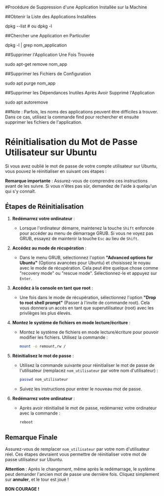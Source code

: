 #Procédure de Suppression d'une Application Installée sur la Machine

##Obtenir la Liste des Applications Installées

dpkg --list  # ou
dpkg -l

##Chercher une Application en Particulier

dpkg -l | grep nom_application

##Supprimer l'Application Une Fois Trouvée

sudo apt-get remove nom_app

##Supprimer les Fichiers de Configuration

sudo apt purge nom_app

##Supprimer les Dépendances Inutiles Après Avoir Supprimé l'Application

sudo apt autoremove

##Note : Parfois, les noms des applications peuvent être difficiles à trouver. Dans ce cas, utilisez la commande find pour rechercher et ensuite supprimer les fichiers de l'application.




# Réinitialisation du Mot de Passe Utilisateur sur Ubuntu

Si vous avez oublié le mot de passe de votre compte utilisateur sur Ubuntu, vous pouvez le réinitialiser en suivant ces étapes :

**Remarque importante** : Assurez-vous de comprendre ces instructions avant de les suivre. Si vous n'êtes pas sûr, demandez de l'aide à quelqu'un qui s'y connaît.

## Étapes de Réinitialisation

1. **Redémarrez votre ordinateur** :
    - Lorsque l'ordinateur démarre, maintenez la touche `Shift` enfoncée pour accéder au menu de démarrage GRUB. Si vous ne voyez pas GRUB, essayez de maintenir la touche `Esc` au lieu de `Shift`.

2. **Accédez au mode de récupération** :
    - Dans le menu GRUB, sélectionnez l'option **"Advanced options for Ubuntu"** (Options avancées pour Ubuntu) et choisissez le noyau avec le mode de récupération. Cela peut être quelque chose comme "recovery mode" ou "rescue mode". Sélectionnez-le et appuyez sur `Enter`.

3. **Accédez à la console en tant que root** :
    - Une fois dans le mode de récupération, sélectionnez l'option **"Drop to root shell prompt"** (Passer à l'invite de commande root). Cela vous donnera un accès en tant que superutilisateur (root) avec les privilèges les plus élevés.

4. **Montez le système de fichiers en mode lecture/écriture** :
    - Montez le système de fichiers en mode lecture/écriture pour pouvoir modifier les fichiers. Utilisez la commande :
        ```bash
        mount -o remount,rw /
        ```

5. **Réinitialisez le mot de passe** :
    - Utilisez la commande suivante pour réinitialiser le mot de passe de l'utilisateur (remplacez `nom_utilisateur` par votre nom d'utilisateur) :
        ```bash
        passwd nom_utilisateur
        ```
    - Suivez les instructions pour entrer le nouveau mot de passe.

6. **Redémarrez votre ordinateur** :
    - Après avoir réinitialisé le mot de passe, redémarrez votre ordinateur avec la commande :
        ```bash
        reboot
        ```

## Remarque Finale

Assurez-vous de remplacer `nom_utilisateur` par votre nom d'utilisateur réel. Ces étapes devraient vous permettre de réinitialiser votre mot de passe utilisateur sur Ubuntu.

**Attention** : Après le changement, même après le redémarrage, le système peut demander l'ancien mot de passe une dernière fois. Cliquez simplement sur **annuler**, et le tour est joué !

**BON COURAGE !**
